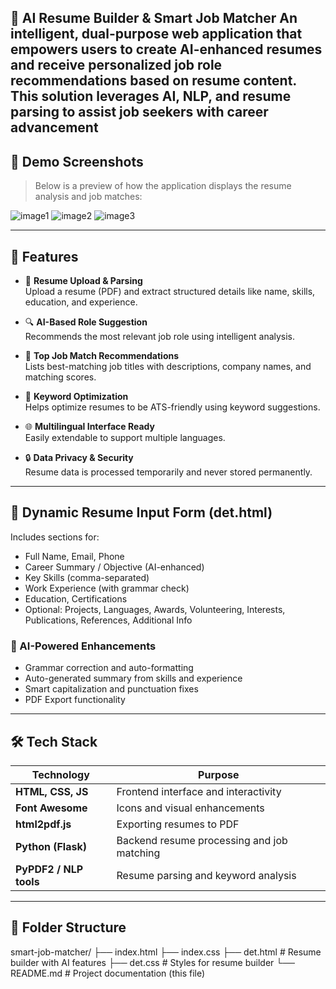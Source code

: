 💼 AI Resume Builder & Smart Job Matcher
An intelligent, dual-purpose web application that empowers users to create AI-enhanced resumes and receive personalized job role recommendations based on resume content. This solution leverages AI, NLP, and resume parsing to assist job seekers with career advancement
---

## 📸 Demo Screenshots

> Below is a preview of how the application displays the resume analysis and job matches:

![image1](https://github.com/user-attachments/assets/c961fe7a-5ec6-4e44-a048-455d90e83915)
![image2](https://github.com/user-attachments/assets/4a02f913-b36d-45f2-be79-f14d18be8baf)
![image3](https://github.com/user-attachments/assets/fc23f992-9525-49bc-985f-ede5276c4cfb)

---

## 🚀 Features

- 📄 **Resume Upload & Parsing**  
  Upload a resume (PDF) and extract structured details like name, skills, education, and experience.

- 🔍 **AI-Based Role Suggestion**  
  Recommends the most relevant job role using intelligent analysis.

- 🎯 **Top Job Match Recommendations**  
  Lists best-matching job titles with descriptions, company names, and matching scores.

- 🧠 **Keyword Optimization**  
  Helps optimize resumes to be ATS-friendly using keyword suggestions.

- 🌐 **Multilingual Interface Ready**  
  Easily extendable to support multiple languages.

- 🔒 **Data Privacy & Security**  
  Resume data is processed temporarily and never stored permanently.

---

## 📝 Dynamic Resume Input Form (det.html)

Includes sections for:

- Full Name, Email, Phone  
- Career Summary / Objective (AI-enhanced)  
- Key Skills (comma-separated)  
- Work Experience (with grammar check)  
- Education, Certifications  
- Optional: Projects, Languages, Awards, Volunteering, Interests, Publications, References, Additional Info  

### 🤖 AI-Powered Enhancements

- Grammar correction and auto-formatting
- Auto-generated summary from skills and experience
- Smart capitalization and punctuation fixes
- PDF Export functionality

---

## 🛠️ Tech Stack

| Technology | Purpose |
|------------|---------|
| **HTML, CSS, JS** | Frontend interface and interactivity |
| **Font Awesome** | Icons and visual enhancements |
| **html2pdf.js** | Exporting resumes to PDF |
| **Python (Flask)** | Backend resume processing and job matching |
| **PyPDF2 / NLP tools** | Resume parsing and keyword analysis |

---

## 📁 Folder Structure

smart-job-matcher/
├── index.html 
├── index.css 
├── det.html # Resume builder with AI features
├── det.css # Styles for resume builder
└── README.md # Project documentation (this file)
